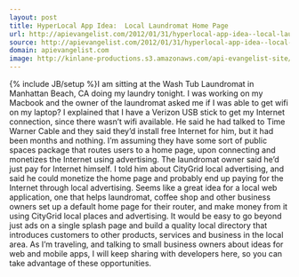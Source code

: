```yaml
---
layout: post
title: HyperLocal App Idea:  Local Laundromat Home Page
url: http://apievangelist.com/2012/01/31/hyperlocal-app-idea--local-laundromat-home-page/
source: http://apievangelist.com/2012/01/31/hyperlocal-app-idea--local-laundromat-home-page/
domain: apievangelist.com
image: http://kinlane-productions.s3.amazonaws.com/api-evangelist-site/blog/laundromat.JPG
---
```

{% include JB/setup %}I am sitting at the&nbsp;Wash Tub Laundromat in Manhattan Beach, CA&nbsp;doing my laundry tonight. I was working on my Macbook and the owner of the laundromat asked me if I was able to get wifi on my laptop?
I explained that I have a Verizon USB stick to get my Internet connection, since there wasn&rsquo;t wifi available. He said he had talked to Time Warner Cable and they said they&rsquo;d install free Internet for him, but it had been months and nothing. I&rsquo;m assuming they have some sort of public spaces package that routes users to a home page, upon connecting and monetizes the Internet using advertising.
The laundromat owner said he&rsquo;d just pay for Internet himself. I told him about&nbsp;CityGrid local advertising,&nbsp;and said he could monetize the home page and probably end up paying for the Internet through local advertising.
Seems like a great idea for a local web application, one that helps laundromat, coffee shop and other business owners set up a default home page for their router, and make money from it using&nbsp;CityGrid local places and advertising.
It would be easy to go beyond just ads on a single splash page and build a quality local directory that introduces customers to other products, services and business in the local area.
As I&rsquo;m traveling, and talking to small business owners about ideas for web and mobile apps, I will keep sharing with developers here, so you can take advantage of these opportunities.